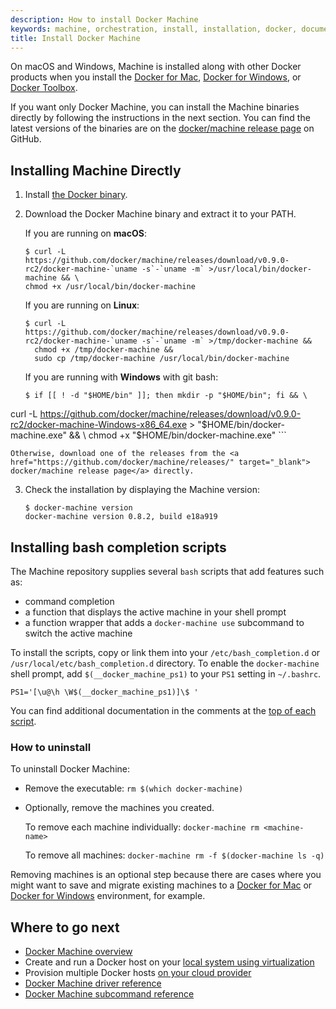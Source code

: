 ```yaml
---
description: How to install Docker Machine
keywords: machine, orchestration, install, installation, docker, documentation
title: Install Docker Machine
---
```


On macOS and Windows, Machine is installed along with other Docker products when
you install the [Docker for Mac](/docker-for-mac/index.md), [Docker for
Windows](/docker-for-windows/index.md), or [Docker
Toolbox](/toolbox/overview.md).

If you want only Docker Machine, you can install the Machine binaries directly
by following the instructions in the next section. You can find the latest
versions of the binaries are on the <a
href="https://github.com/docker/machine/releases/" target="_blank">
docker/machine release page</a> on GitHub.

## Installing Machine Directly

1.  Install <a href="/installation/"
    target="_blank">the Docker binary</a>.

2.  Download the Docker Machine binary and extract it to your PATH.

    If you are running on **macOS**:

    ```console
    $ curl -L https://github.com/docker/machine/releases/download/v0.9.0-rc2/docker-machine-`uname -s`-`uname -m` >/usr/local/bin/docker-machine && \
    chmod +x /usr/local/bin/docker-machine
    ```

    If you are running on **Linux**:

    ```console
    $ curl -L https://github.com/docker/machine/releases/download/v0.9.0-rc2/docker-machine-`uname -s`-`uname -m` >/tmp/docker-machine &&
      chmod +x /tmp/docker-machine &&
      sudo cp /tmp/docker-machine /usr/local/bin/docker-machine
    ```

    If you are running with **Windows** with git bash:

    ```console
    $ if [[ ! -d "$HOME/bin" ]]; then mkdir -p "$HOME/bin"; fi && \
  curl -L https://github.com/docker/machine/releases/download/v0.9.0-rc2/docker-machine-Windows-x86_64.exe > "$HOME/bin/docker-machine.exe" && \
  chmod +x "$HOME/bin/docker-machine.exe"
    ```

    Otherwise, download one of the releases from the <a href="https://github.com/docker/machine/releases/" target="_blank"> docker/machine release page</a> directly.

3.  Check the installation by displaying the Machine version:

        $ docker-machine version
        docker-machine version 0.8.2, build e18a919

## Installing bash completion scripts

The Machine repository supplies several `bash` scripts that add features such
as:

-   command completion
-   a function that displays the active machine in your shell prompt
-   a function wrapper that adds a `docker-machine use` subcommand to switch the
    active machine

To install the scripts, copy or link them into your `/etc/bash_completion.d` or
`/usr/local/etc/bash_completion.d` directory. To enable the `docker-machine` shell
prompt, add `$(__docker_machine_ps1)` to your `PS1` setting in `~/.bashrc`.

    PS1='[\u@\h \W$(__docker_machine_ps1)]\$ '

You can find additional documentation in the comments at the <a
href="https://github.com/docker/machine/tree/master/contrib/completion/bash"
target="_blank">top of each script</a>.

### How to uninstall

To uninstall Docker Machine:

*  Remove the executable: `rm $(which docker-machine)`

*  Optionally, remove the machines you created.

    To remove each machine individually: `docker-machine rm <machine-name>`

    To remove all machines: `docker-machine rm -f $(docker-machine ls -q)`

  Removing machines is an optional step because there are cases where you might
  want to save and migrate existing machines to a [Docker for
  Mac](/docker-for-mac/index.md) or [Docker for
  Windows](/docker-for-windows/index.md) environment, for example.

## Where to go next

-   [Docker Machine overview](overview.md)
-   Create and run a Docker host on your [local system using virtualization](get-started.md)
-   Provision multiple Docker hosts [on your cloud provider](get-started-cloud.md)
-   <a href="/machine/drivers/" target="_blank">Docker Machine driver reference</a>
-   <a href="/machine/reference/" target="_blank">Docker Machine subcommand reference</a>
